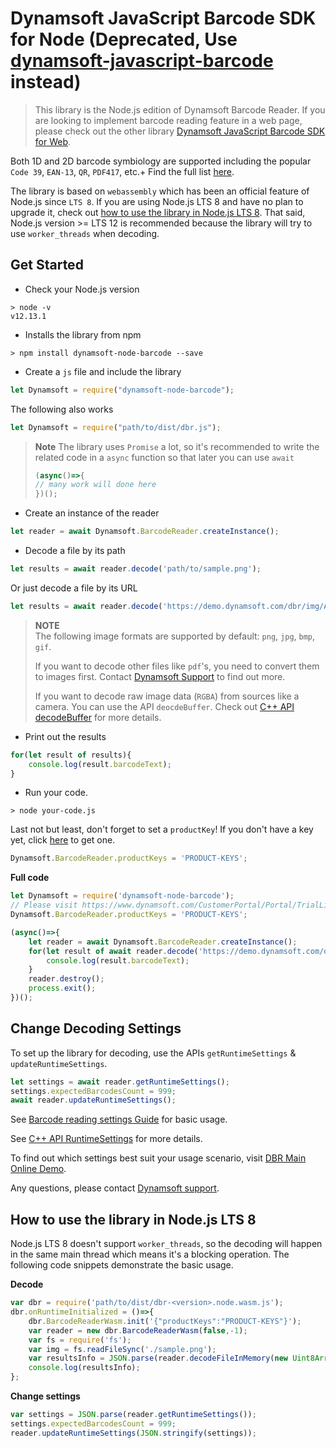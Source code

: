 # Dynamsoft JavaScript Barcode SDK for Node (Deprecated, Use [dynamsoft-javascript-barcode](https://github.com/Dynamsoft/javascript-barcode/blob/main/README.NODE.md) instead)

>  This library is the Node.js edition of Dynamsoft Barcode Reader. If you are looking to implement barcode reading feature in a web page, please check out the other library [Dynamsoft JavaScript Barcode SDK for Web](https://github.com/dynamsoft-dbr/javascript-barcode/).

Both 1D and 2D barcode symbiology are supported including the popular `Code 39`, `EAN-13`, `QR`, `PDF417`, etc.+  Find the full list [here](https://www.dynamsoft.com/Products/Dynamic-Barcode-Reader.aspx).

The library is based on `webassembly` which has been an official feature of Node.js since `LTS 8`. If you are using Node.js LTS 8 and have no plan to upgrade it, check out [how to use the library in Node.js LTS 8](#how-to-use-the-library-in-nodejs-lts-8). That said, Node.js version >= LTS 12 is recommended because the library will try to use `worker_threads` when decoding. 

## Get Started

* Check your Node.js version

```shell
> node -v
v12.13.1
```

* Installs the library from npm

```shell
> npm install dynamsoft-node-barcode --save
```
* Create a `js` file and include the library

```js
let Dynamsoft = require("dynamsoft-node-barcode");
```

The following also works
```js
let Dynamsoft = require("path/to/dist/dbr.js");
```

> **Note**
> The library uses `Promise` a lot, so it's recommended to write the related code in a `async` function so that later you can use `await`
>
> ```js
> (async()=>{
> // many work will done here
> })();
> ```

* Create an instance of the reader

```js
let reader = await Dynamsoft.BarcodeReader.createInstance();
```

* Decode a file by its path

```js
let results = await reader.decode('path/to/sample.png');
```

Or just decode a file by its URL

```js
let results = await reader.decode('https://demo.dynamsoft.com/dbr/img/AllSupportedBarcodeTypes.png');
```
> **NOTE**  
> The following image formats are supported by default: `png`, `jpg`, `bmp`, `gif`. 
>
> If you want to decode other files like `pdf`'s, you need to convert them to images first. Contact [Dynamsoft Support](https://www.dynamsoft.com/Company/Contact.aspx) to find out more.
>
> If you want to decode raw image data (`RGBA`) from sources like a camera. You can use the API `deocdeBuffer`. Check out [C++ API decodeBuffer](https://www.dynamsoft.com/help/Barcode-Reader/class_c_barcode_reader.html) for more details.

* Print out the results

```js
for(let result of results){
    console.log(result.barcodeText);
}
```

* Run your code.

```shell
> node your-code.js
```

Last not but least, don't forget to set a `productKey`! If you don't have a key yet, click [here](https://www.dynamsoft.com/CustomerPortal/Portal/TrialLicense.aspx) to get one.

```js
Dynamsoft.BarcodeReader.productKeys = 'PRODUCT-KEYS';
```

**Full code**

```js
let Dynamsoft = require('dynamsoft-node-barcode');
// Please visit https://www.dynamsoft.com/CustomerPortal/Portal/TrialLicense.aspx to get a trial license
Dynamsoft.BarcodeReader.productKeys = 'PRODUCT-KEYS';

(async()=>{
    let reader = await Dynamsoft.BarcodeReader.createInstance();
    for(let result of await reader.decode('https://demo.dynamsoft.com/dbr/img/AllSupportedBarcodeTypes.png')){
        console.log(result.barcodeText);
    }
    reader.destroy();
    process.exit();
})();

```

## Change Decoding Settings

To set up the library for decoding, use the APIs `getRuntimeSettings` & `updateRuntimeSettings`.

```js
let settings = await reader.getRuntimeSettings();
settings.expectedBarcodesCount = 999;
await reader.updateRuntimeSettings();
```

See [Barcode reading settings Guide](https://www.dynamsoft.com/help/Barcode-Reader/devguide/Guide/BarcodeReadingSettings.html#Struct) for basic usage.

See [C++ API RuntimeSettings](https://www.dynamsoft.com/help/Barcode-Reader/structtag_public_runtime_settings.html) for more details.

To find out which settings best suit your usage scenario, visit [DBR Main Online Demo](https://demo.dynamsoft.com/dbr/barcodereaderdemo.aspx).

Any questions, please contact [Dynamsoft support](https://www.dynamsoft.com/Company/Contact.aspx).



## How to use the library in Node.js LTS 8

Node.js LTS 8 doesn't support `worker_threads`, so the decoding will happen in the same main thread which means it's a blocking operation. The following code snippets demonstrate the basic usage.

**Decode**

```js
var dbr = require('path/to/dist/dbr-<version>.node.wasm.js');
dbr.onRuntimeInitialized = ()=>{
    dbr.BarcodeReaderWasm.init('{"productKeys":"PRODUCT-KEYS"}');
    var reader = new dbr.BarcodeReaderWasm(false,-1);
    var fs = require('fs');
    var img = fs.readFileSync('./sample.png');
    var resultsInfo = JSON.parse(reader.decodeFileInMemory(new Uint8Array(img)));
    console.log(resultsInfo);
};
```

**Change settings**

```js
var settings = JSON.parse(reader.getRuntimeSettings());
settings.expectedBarcodesCount = 999;
reader.updateRuntimeSettings(JSON.stringify(settings));
```





